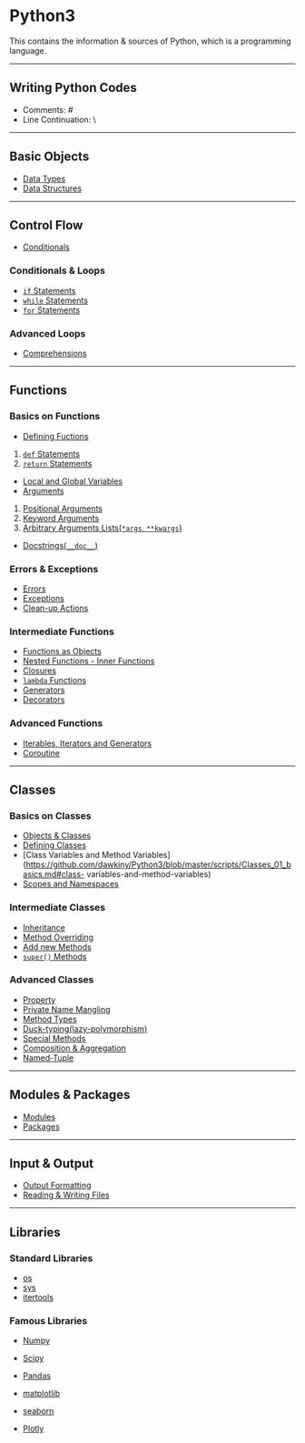 # Python3
This contains the information &amp; sources of Python, which is a programming language.

---
## Writing Python Codes
* Comments: \#
* Line Continuation: \\

---
## Basic Objects

* [Data Types](https://github.com/dawkiny/Python3/blob/master/scripts/Objects_01_datatype.md)
* [Data Structures](https://github.com/dawkiny/Python3/blob/master/scripts/Objects_02_datastructure.md)


---
## Control Flow

* [Conditionals](https://github.com/dawkiny/Python3/blob/master/scripts/ControlFlow_01_conditionals_and_loops.md#conditionals)

### Conditionals & Loops

* [```if``` Statements](https://github.com/dawkiny/Python3/blob/master/scripts/ControlFlow_01_conditionals_and_loops.md#if-statements)
* [```while``` Statements](https://github.com/dawkiny/Python3/blob/master/scripts/ControlFlow_01_conditionals_and_loops.md#while-statements)
* [```for``` Statements](https://github.com/dawkiny/Python3/blob/master/scripts/ControlFlow_01_conditionals_and_loops.md#for-statements)

### Advanced Loops

* [Comprehensions](https://github.com/dawkiny/Python3/blob/master/scripts/ControlFlow_01_conditionals_and_loops.md#comprehensions)


---
## Functions

### Basics on Functions

* [Defining Fuctions](https://github.com/dawkiny/Python3/blob/master/scripts/Functions_01_basics.md#defining-functions)  
 1. [```def``` Statements](https://github.com/dawkiny/Python3/blob/master/scripts/Functions_01_basics.md#def-statements)  
 1. [```return``` Statements](https://github.com/dawkiny/Python3/blob/master/scripts/Functions_01_basics.md#return-statements)  
* [Local and Global Variables](https://github.com/dawkiny/Python3/blob/master/scripts/Functions_01_basics.md#local-and-global-variables)
* [Arguments](https://github.com/dawkiny/Python3/blob/master/scripts/Functions_01_basics.md#arguments)
 1. [Positional Arguments](https://github.com/dawkiny/Python3/blob/master/scripts/Functions_01_basics.md#positional-arguments)
 1. [Keyword Arguments](https://github.com/dawkiny/Python3/blob/master/scripts/Functions_01_basics.md#keyword-arguments)
 1. [Arbitrary Arguments Lists(```*args```, ```**kwargs```)](https://github.com/dawkiny/Python3/blob/master/scripts/Functions_01_basics.md#arbitrary-arguments-lists)
* [Docstrings(```__doc__```)](https://github.com/dawkiny/Python3/blob/master/scripts/Functions_01_basics.md#docstrings)


### Errors & Exceptions

* [Errors](https://github.com/dawkiny/Python3/blob/master/scripts/Functions_01_basics.md#errors)  
* [Exceptions](https://github.com/dawkiny/Python3/blob/master/scripts/Functions_01_basics.md#exceptions)  
* [Clean-up Actions](https://github.com/dawkiny/Python3/blob/master/scripts/Functions_01_basics.md#clean-up-actions)  


### Intermediate Functions

* [Functions as Objects](https://github.com/dawkiny/Python3/blob/master/scripts/Functions_01_basics.md#functions-as-objects)
* [Nested Functions - Inner Functions](https://github.com/dawkiny/Python3/blob/master/scripts/Functions_01_basics.md#nested-functions---inner-functions)
* [Closures](https://github.com/dawkiny/Python3/blob/master/scripts/Functions_01_basics.md#closures)
* [```lambda``` Functions](https://github.com/dawkiny/Python3/blob/master/scripts/Functions_01_basics.md#lambda-functions)
* [Generators](https://github.com/dawkiny/Python3/blob/master/scripts/Functions_01_basics.md#generators)
* [Decorators](https://github.com/dawkiny/Python3/blob/master/scripts/Functions_01_basics.md#decorators)


### Advanced Functions
* [Iterables, Iterators and Generators](https://github.com/dawkiny/Python3/blob/master/scripts/ControlFlow_02_iter.md#control-flow제어-흐름-1-iterables-iterator-generator)
* [Coroutine](https://github.com/dawkiny/Python3/blob/master/scripts/ControlFlow_03_coroutine.md#coroutine)

---
## Classes

### Basics on Classes

* [Objects & Classes](https://github.com/dawkiny/Python3/blob/master/scripts/Classes_01_basics.md#objects-and-classes)
* [Defining Classes](https://github.com/dawkiny/Python3/blob/master/scripts/Classes_01_basics.md#defining-classes)
* [Class Variables and Method Variables](https://github.com/dawkiny/Python3/blob/master/scripts/Classes_01_basics.md#class- variables-and-method-variables)  
* [Scopes and Namespaces](https://github.com/dawkiny/Python3/blob/master/scripts/Classes_01_basics.md#scopes-and-namespaces)

### Intermediate Classes

* [Inheritance](https://github.com/dawkiny/Python3/blob/master/scripts/Classes_01_basics.md#inheritance)  
* [Method Overriding](https://github.com/dawkiny/Python3/blob/master/scripts/Classes_01_basics.md#inheritance#method-overriding)  
* [Add new Methods](https://github.com/dawkiny/Python3/blob/master/scripts/Classes_01_basics.md#add-new-methods)  
* [```super()``` Methods](https://github.com/dawkiny/Python3/blob/master/scripts/Classes_01_basics.md#super-methods)

### Advanced Classes

* [Property](https://github.com/dawkiny/Python3/blob/master/scripts/Classes_01_basics.md#property)
* [Private Name Mangling](https://github.com/dawkiny/Python3/blob/master/scripts/Classes_01_basics.md#private-name-mangling)
* [Method Types](https://github.com/dawkiny/Python3/blob/master/scripts/Classes_01_basics.md#method-types)
* [Duck-typing(lazy-polymorphism)](https://github.com/dawkiny/Python3/blob/master/scripts/Classes_01_basics.md#duck-typing)
* [Special Methods](https://github.com/dawkiny/Python3/blob/master/scripts/Classes_01_basics.md#special-methods)
* [Composition & Aggregation](https://github.com/dawkiny/Python3/blob/master/scripts/Classes_01_basics.md#composition-and-aggregation)
* [Named-Tuple](https://github.com/dawkiny/Python3/blob/master/scripts/Classes_01_basics.md#named-tuple)

---
## Modules & Packages

* [Modules](https://github.com/dawkiny/Python3/blob/master/scripts/Modules_and_Packages_01_basic.md#modules)
* [Packages](https://github.com/dawkiny/Python3/blob/master/scripts/Modules_and_Packages_01_basic.md#packages)

---
## Input & Output

* [Output Formatting]()
* [Reading & Writing Files]()

---
## Libraries

### Standard Libraries

* [os]()
* [sys]()
* [itertools]()

### Famous Libraries

* [Numpy]()
* [Scipy]()
* [Pandas]()


* [matplotlib]()
* [seaborn]()
* [Plotly]()
